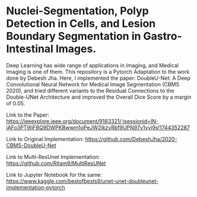 # Nuclei-Segmentation, Polyp Detection in Cells, and Lesion Boundary Segmentation in Gastro-Intestinal Images.

Deep Learning has wide range of applications in Imaging, and Medical Imaging is one of them. This repository is a Pytorch Adaptation to the work done by Debesh Jha.
Here, I implemented the paper: DoubleU-Net: A Deep Convolutional Neural Network for Medical Image Segmentation (CBMS 2020), and tried different variants to the Residual Connections to the Double-UNet Architecture and improved the Overall Dice Score by a margin of 0.05.

Link to the Paper: https://ieeexplore.ieee.org/document/9183321/;jsessionid=lN-iAFo3PT9IiFBQ9DWPKBwwm1oPeJW2IkzyRbf9UPN97y1yvj9s!1744352287

Link to Original Implementation: https://github.com/DebeshJha/2020-CBMS-DoubleU-Net

Link to Multi-ResUnet Implementation: https://github.com/Ritam9/MultiResUNet

Link to Jupyter Notebook for the same: https://www.kaggle.com/bestofbests9/unet-unet-doubleunet-implementation-pytorch
